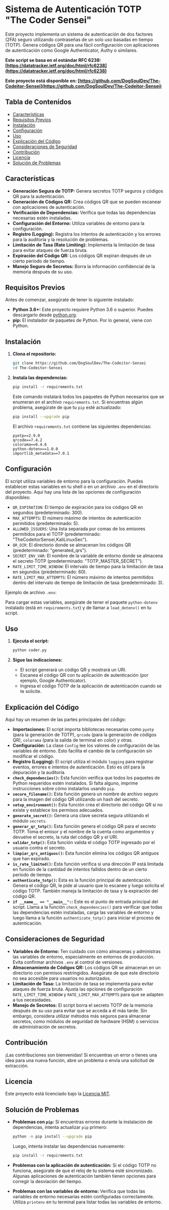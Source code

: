 
# Sistema de Autenticación TOTP "The Coder Sensei"

Este proyecto implementa un sistema de autenticación de dos factores (2FA) seguro utilizando contraseñas de un solo uso basadas en tiempo (TOTP). Genera códigos QR para una fácil configuración con aplicaciones de autenticación como Google Authenticator, Authy o similares.

**Este script se basa en el estándar RFC 6238: [https://datatracker.ietf.org/doc/html/rfc6238](https://datatracker.ietf.org/doc/html/rfc6238)**

**Este proyecto está disponible en: [https://github.com/DogSoulDev/The-Codeitor-Sensei](https://github.com/DogSoulDev/The-Codeitor-Sensei)**

## Tabla de Contenidos

-   [Características](#características)
-   [Requisitos Previos](#requisitos-previos)
-   [Instalación](#instalación)
-   [Configuración](#configuración)
-   [Uso](#uso)
-   [Explicación del Código](#explicación-del-código)
-   [Consideraciones de Seguridad](#consideraciones-de-seguridad)
-   [Contribución](#contribución)
-   [Licencia](#licencia)
-   [Solución de Problemas](#solución-de-problemas)

## Características

-   **Generación Segura de TOTP:** Genera secretos TOTP seguros y códigos QR para la autenticación.
-   **Generación de Códigos QR:** Crea códigos QR que se pueden escanear con aplicaciones de autenticación.
-   **Verificación de Dependencias:** Verifica que todas las dependencias necesarias estén instaladas.
-   **Configuración del Entorno:** Utiliza variables de entorno para la configuración.
-   **Registro (Logging):** Registra los intentos de autenticación y los errores para la auditoría y la resolución de problemas.
-   **Limitación de Tasa (Rate Limiting):** Implementa la limitación de tasa para evitar ataques de fuerza bruta.
-   **Expiración del Código QR:** Los códigos QR expiran después de un cierto período de tiempo.
-   **Manejo Seguro de Secretos:** Borra la información confidencial de la memoria después de su uso.

## Requisitos Previos

Antes de comenzar, asegúrate de tener lo siguiente instalado:

-   **Python 3.6+:** Este proyecto requiere Python 3.6 o superior. Puedes descargarlo desde [python.org](https://www.python.org/downloads/).
-   **pip:** El instalador de paquetes de Python. Por lo general, viene con Python.

## Instalación

1.  **Clona el repositorio:**

    ```bash
    git clone https://github.com/DogSoulDev/The-Codeitor-Sensei
    cd The-Codeitor-Sensei
    ```

2.  **Instala las dependencias:**

    ```bash
    pip install -r requirements.txt
    ```

    Este comando instalará todos los paquetes de Python necesarios que se enumeran en el archivo `requirements.txt`. Si encuentras algún problema, asegúrate de que tu `pip` esté actualizado:

    ```bash
    pip install --upgrade pip
    ```

    El archivo `requirements.txt` contiene las siguientes dependencias:

    ```
    pyotp==2.9.0
    qrcode==7.4.2
    colorama==0.4.6
    python-dotenv==1.0.0
    importlib_metadata==7.0.1
    ```

## Configuración

El script utiliza variables de entorno para la configuración. Puedes establecer estas variables en tu shell o en un archivo `.env` en el directorio del proyecto. Aquí hay una lista de las opciones de configuración disponibles:

-   `QR_EXPIRATION`: El tiempo de expiración para los códigos QR en segundos (predeterminado: 300).
-   `MAX_ATTEMPTS`: El número máximo de intentos de autenticación permitidos (predeterminado: 5).
-   `ALLOWED_ISSUERS`: Una lista separada por comas de los emisores permitidos para el TOTP (predeterminado: "TheCodeitorSensei,KaliLinuxSec").
-   `QR_DIR`: El directorio donde se almacenan los códigos QR (predeterminado: "generated\_qrs").
-   `SECRET_ENV_VAR`: El nombre de la variable de entorno donde se almacena el secreto TOTP (predeterminado: "TOTP\_MASTER\_SECRET").
-   `RATE_LIMIT_TIME_WINDOW`: El intervalo de tiempo para la limitación de tasa en segundos (predeterminado: 60).
-   `RATE_LIMIT_MAX_ATTEMPTS`: El número máximo de intentos permitidos dentro del intervalo de tiempo de limitación de tasa (predeterminado: 3).

Ejemplo de archivo `.env`:


Para cargar estas variables, asegúrate de tener el paquete `python-dotenv` instalado (está en `requirements.txt`) y de llamar a `load_dotenv()` en tu script.

## Uso

1.  **Ejecuta el script:**

    ```bash
    python coder.py
    ```

2.  **Sigue las indicaciones:**

    -   El script generará un código QR y mostrará un URI.
    -   Escanea el código QR con tu aplicación de autenticación (por ejemplo, Google Authenticator).
    -   Ingresa el código TOTP de la aplicación de autenticación cuando se te solicite.

## Explicación del Código

Aquí hay un resumen de las partes principales del código:

-   **Importaciones:** El script importa bibliotecas necesarias como `pyotp` (para la generación de TOTP), `qrcode` (para la generación de códigos QR), `colorama` (para la salida de terminal en color) y otras.
-   **Configuración:** La clase `Config` lee los valores de configuración de las variables de entorno. Esto facilita el cambio de la configuración sin modificar el código.
-   **Registro (Logging):** El script utiliza el módulo `logging` para registrar eventos, errores e intentos de autenticación. Esto es útil para la depuración y la auditoría.
-   **`check_dependencies()`:** Esta función verifica que todos los paquetes de Python requeridos estén instalados. Si falta alguno, imprime instrucciones sobre cómo instalarlos usando `pip`.
-   **`secure_filename()`:** Esta función genera un nombre de archivo seguro para la imagen del código QR utilizando un hash del secreto.
-   **`setup_environment()`:** Esta función crea el directorio del código QR si no existe y establece los permisos adecuados.
-   **`generate_secret()`:** Genera una clave secreta segura utilizando el módulo `secrets`.
-   **`generar_qr_totp()`:** Esta función genera el código QR para el secreto TOTP. Toma el emisor y el nombre de la cuenta como argumentos y devuelve el secreto, la ruta del código QR y el URI.
-   **`validar_totp()`:** Esta función valida el código TOTP ingresado por el usuario contra el secreto.
-   **`limpiar_qrs_antiguos()`:** Esta función elimina los códigos QR antiguos que han expirado.
-   **`is_rate_limited()`:** Esta función verifica si una dirección IP está limitada en función de la cantidad de intentos fallidos dentro de un cierto período de tiempo.
-   **`authenticate_totp()`:** Esta es la función principal de autenticación. Genera el código QR, le pide al usuario que lo escanee y luego solicita el código TOTP. También maneja la limitación de tasa y la expiración del código QR.
-   **`if __name__ == "__main__":`:** Este es el punto de entrada principal del script. Llama a la función `check_dependencies()` para verificar que todas las dependencias estén instaladas, carga las variables de entorno y luego llama a la función `authenticate_totp()` para iniciar el proceso de autenticación.

## Consideraciones de Seguridad

-   **Variables de Entorno:** Ten cuidado con cómo almacenas y administras las variables de entorno, especialmente en entornos de producción. Evita confirmar archivos `.env` al control de versiones.
-   **Almacenamiento de Códigos QR:** Los códigos QR se almacenan en un directorio con permisos restringidos. Asegúrate de que este directorio no sea accesible para usuarios no autorizados.
-   **Limitación de Tasa:** La limitación de tasa se implementa para evitar ataques de fuerza bruta. Ajusta las opciones de configuración `RATE_LIMIT_TIME_WINDOW` y `RATE_LIMIT_MAX_ATTEMPTS` para que se adapten a tus necesidades.
-   **Manejo de Secretos:** El script borra el secreto TOTP de la memoria después de su uso para evitar que se acceda a él más tarde. Sin embargo, considera utilizar métodos más seguros para almacenar secretos, como módulos de seguridad de hardware (HSM) o servicios de administración de secretos.

## Contribución

¡Las contribuciones son bienvenidas! Si encuentras un error o tienes una idea para una nueva función, abre un problema o envía una solicitud de extracción.

## Licencia

Este proyecto está licenciado bajo la [Licencia MIT](LICENSE).

## Solución de Problemas

-   **Problemas con `pip`:** Si encuentras errores durante la instalación de dependencias, intenta actualizar `pip` primero:

    ```bash
    python -m pip install --upgrade pip
    ```

    Luego, intenta instalar las dependencias nuevamente:

    ```bash
    pip install -r requirements.txt
    ```

-   **Problemas con la aplicación de autenticación:** Si el código TOTP no funciona, asegúrate de que el reloj de tu sistema esté sincronizado. Algunas aplicaciones de autenticación también tienen opciones para corregir la desviación del tiempo.

-   **Problemas con las variables de entorno:** Verifica que todas las variables de entorno necesarias estén configuradas correctamente. Utiliza `printenv` en tu terminal para listar todas las variables de entorno.